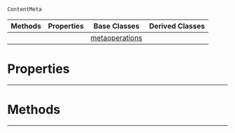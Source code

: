  `ContentMeta`

|Methods|Properties|Base Classes|Derived Classes|
|---|---|---|---|
| | |[metaoperations](https://github.com/PlasmaEngine/PlasmaDocs/tree/master/docs/C%2B%2B/code_reference/class_reference/metaoperations.markdown)| |


 #  Properties


---  
 #  Methods


---  
 

 